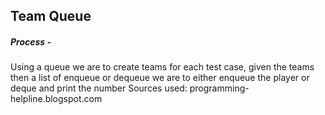 ## Team Queue

##### Process -
Using a queue we are to create teams for each test case, given the teams then a list of enqueue or dequeue we are to either enqueue the player or deque and print the number       Sources used: programming-helpline.blogspot.com
